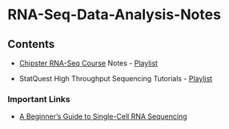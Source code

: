 # RNA-Seq-Data-Analysis-Notes

## Contents
    
* [Chipster RNA-Seq Course](https://chipster.csc.fi/manual/courses.html#rna/) Notes - [Playlist](https://www.youtube.com/playlist?list=PLjiXAZO27elBj3KYi7ACscgOxlNkNOxPc)

* StatQuest High Throughput Sequencing Tutorials - [Playlist](https://www.youtube.com/playlist?list=PLblh5JKOoLUJo2Q6xK4tZElbIvAACEykp)



### Important Links

* [A Beginner’s Guide to Single-Cell RNA Sequencing](https://bitesizebio.com/40996/beginners-guide-to-single-cell-rna-sequencing/)